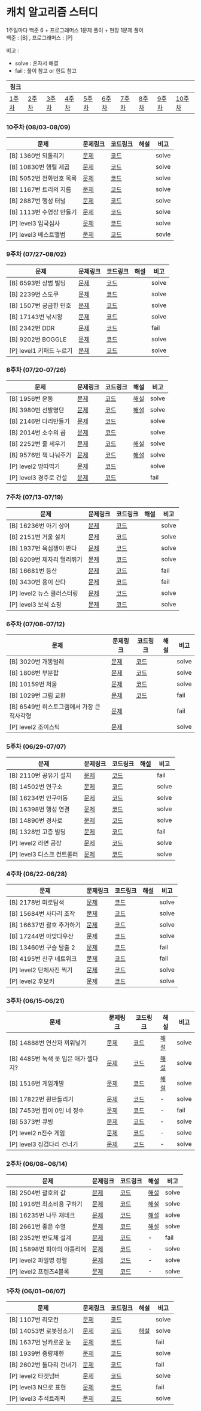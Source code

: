 # 캐치 알고리즘 스터디

1주일마다 백준 6 + 프로그래머스  1문제 풀이 + 현장 1문제 풀이  
백준 : [B] , 프로그래머스 : [P]

비고 : 

- solve : 혼자서 해결
- fail : 풀이 참고 or 힌트 참고

| 링크                          |                               |                               |                               |                               |                               |                               |                               |                               |                                 |
| ----------------------------- | ----------------------------- | ----------------------------- | ----------------------------- | ----------------------------- | ----------------------------- | ----------------------------- | ----------------------------- | ----------------------------- | ------------------------------- |
| [1주차](#1주차-(06/01~06/07)) | [2주차](#2주차-(06/08~06/14)) | [3주차](#3주차-(06/15-06/21)) | [4주차](#4주차-(06/22-06/28)) | [5주차](#5주차-(06/29-07/07)) | [6주차](#6주차-(07/08-07/12)) | [7주차](#7주차-(07/13-07/19)) | [8주차](#8주차-(07/20-07/26)) | [9주차](#9주차-(07/27-08/02)) | [10주차](#10주차-(08/03-08/09)) |



### 10주차 (08/03-08/09)

| 문제                     | 문제링크                                                     | 코드링크                                                     | 해설 | 비고  |
| ------------------------ | ------------------------------------------------------------ | ------------------------------------------------------------ | ---- | ----- |
| [B] 1360번 되돌리기      | [문제](https://www.acmicpc.net/problem/1360)                 | [코드](https://github.com/catch4/yisoo/blob/master/week_10/1360_되돌리기.cpp) |      | solve |
| [B] 10830번 행렬 제곱    | [문제](https://www.acmicpc.net/problem/10830)                | [코드](https://github.com/catch4/yisoo/blob/master/week_10/10830_행렬-제곱.cpp) |      | solve |
| [B] 5052번 전화번호 목록 | [문제](https://www.acmicpc.net/problem/5052)                 | [코드](https://github.com/catch4/yisoo/blob/master/week_10/5052_전화번호-목록.cpp) |      | solve |
| [B] 1167번 트리의 지름   | [문제](https://www.acmicpc.net/problem/1167)                 | [코드](https://github.com/catch4/yisoo/blob/master/week_10/1167_트리의-지름.cpp) |      | solve |
| [B] 2887번 행성 터널     | [문제](https://www.acmicpc.net/problem/2887)                 | [코드](https://github.com/catch4/yisoo/blob/master/week_10/2887_행성-터널.cpp) |      | solve |
| [B] 1113번 수영장 만들기 | [문제](https://www.acmicpc.net/problem/1113)                 | [코드](https://github.com/catch4/yisoo/blob/master/week_10/1113_수영장-만들기.cpp) |      | solve |
| [P] level3 입국심사      | [문제](https://programmers.co.kr/learn/courses/30/lessons/43238) | [코드](https://github.com/catch4/yisoo/blob/master/week_10/level3_입국심사.cpp) |      | solve |
| [P] level3 베스트앨범    | [문제](https://programmers.co.kr/learn/courses/30/lessons/42579) | [코드](https://github.com/catch4/yisoo/blob/master/week_10/level3_베스트앨범.cpp) |      | sovle |





### 9주차 (07/27-08/02)

| 문제                     | 문제링크                                                     | 코드링크                                                     | 해설 | 비고  |
| ------------------------ | ------------------------------------------------------------ | ------------------------------------------------------------ | ---- | ----- |
| [B] 6593번 상범 빌딩     | [문제](https://www.acmicpc.net/problem/6593)                 | [코드](https://github.com/catch4/yisoo/blob/master/week_9/6593_상범-빌딩.cpp) |      | solve |
| [B] 2239번 스도쿠        | [문제](https://www.acmicpc.net/problem/2239)                 | [코드](https://github.com/catch4/yisoo/blob/master/week_9/2239_스도쿠.cpp) |      | solve |
| [B] 1507번 궁금한 민호   | [문제](https://www.acmicpc.net/problem/1507)                 | [코드](https://github.com/catch4/yisoo/blob/master/week_9/1507_궁금한-민호.cpp) |      | solve |
| [B] 17143번 낚시왕       | [문제](https://www.acmicpc.net/problem/17143)                | [코드](https://github.com/catch4/yisoo/blob/master/week_9/17143_낚시왕.cpp) |      | solve |
| [B] 2342번 DDR           | [문제](https://www.acmicpc.net/problem/2342)                 | [코드](https://github.com/catch4/yisoo/blob/master/week_9/2342_DDR.cpp) |      | fail  |
| [B] 9202번 BOGGLE        | [문제](https://www.acmicpc.net/problem/9202)                 | [코드](https://github.com/catch4/yisoo/blob/master/week_9/9202_Boggle.cpp) |      | solve |
| [P] level1 키패드 누르기 | [문제](https://programmers.co.kr/learn/courses/30/lessons/67256) | [코드](https://github.com/catch4/yisoo/blob/master/week_9/level1_키패드-누르기.cpp) |      | solve |





### 8주차 (07/20-07/26)

| 문제                   | 문제링크                                                     | 코드링크                                                     | 해설                                                         | 비고  |
| ---------------------- | ------------------------------------------------------------ | ------------------------------------------------------------ | ------------------------------------------------------------ | ----- |
| [B] 1956번 운동        | [문제](https://www.acmicpc.net/problem/1956)                 | [코드](https://github.com/catch4/yisoo/blob/master/week_8/1956_운동.cpp) | [해설](https://gashe-soo.github.io/algorithm/2020/07/24/BOJ1956.html) | solve |
| [B] 3980번 선발명단    | [문제](https://www.acmicpc.net/problem/3980)                 | [코드](https://github.com/catch4/yisoo/blob/master/week_8/3980_선발명단.cpp) | [해설](https://gashe-soo.github.io/algorithm/2020/07/24/BOJ3980.html) | solve |
| [B] 2146번 다리만들기  | [문제](https://www.acmicpc.net/problem/2146)                 | [코드](https://github.com/catch4/yisoo/blob/master/week_8/2146_다리-만들기.cpp) |                                                              | solve |
| [B] 2014번 소수의 곱   | [문제](https://www.acmicpc.net/problem/2014)                 | [코드](https://github.com/catch4/yisoo/blob/master/week_8/2014_소수의-곱.cpp) |                                                              | solve |
| [B] 2252번 줄 세우기   | [문제](https://www.acmicpc.net/problem/2252)                 | [코드](https://github.com/catch4/yisoo/blob/master/week_8/2252_줄세우기.cpp) | [해설](https://gashe-soo.github.io/algorithm/2020/07/24/BOJ2252.html) | solve |
| [B] 9576번 책 나눠주기 | [문제](https://www.acmicpc.net/problem/9576)                 | [코드](https://github.com/catch4/yisoo/blob/master/week_8/9576_책-나눠주기.cpp) | [해설](https://gashe-soo.github.io/algorithm/2020/07/24/BOJ9576.html) | solve |
| [P] level2 땅따먹기    | [문제](https://programmers.co.kr/learn/courses/30/lessons/12913) | [코드](https://github.com/catch4/yisoo/blob/master/week_8/level2_땅따먹기.cpp) |                                                              | solve |
| [P] level3 경주로 건설 | [문제](https://programmers.co.kr/learn/courses/30/lessons/67259) | [코드](https://github.com/catch4/yisoo/blob/master/week_8/level3_경주로-건설.cpp) |                                                              | fail  |



### 7주차 (07/13-07/19)

| 문제                       | 문제링크                                                     | 코드링크                                                     | 해설 | 비고  |
| -------------------------- | ------------------------------------------------------------ | ------------------------------------------------------------ | ---- | ----- |
| [B] 16236번 아기 상어      | [문제](https://www.acmicpc.net/problem/16236)                | [코드](https://github.com/catch4/yisoo/blob/master/week_7/16236_아기상어.cpp) |      | solve |
| [B] 2151번 거울 설치       | [문제](https://www.acmicpc.net/problem/2151)                 | [코드](https://github.com/catch4/yisoo/blob/master/week_7/2151_거울-설치.cpp) |      | solve |
| [B] 1937번 욕심쟁이 판다   | [문제](https://www.acmicpc.net/problem/1937)                 | [코드](https://github.com/catch4/yisoo/blob/master/week_7/1937_욕심쟁이-판다.cpp) |      | solve |
| [B] 6209번 제자리 멀리뛰기 | [문제](https://www.acmicpc.net/problem/6209)                 | [코드](https://github.com/catch4/yisoo/blob/master/week_7/6209_제자리-멀리뛰기.cpp) |      | solve |
| [B] 16681번 등산           | [문제](https://www.acmicpc.net/problem/16681)                | [코드](https://github.com/catch4/yisoo/blob/master/week_7/16681_등산.cpp) |      | fail  |
| [B] 3430번 용이 산다       | [문제](https://www.acmicpc.net/problem/3430)                 | [코드](https://github.com/catch4/yisoo/blob/master/week_7/3430_용이-산다.cpp) |      | fail  |
| [P] level2 뉴스 클러스터링 | [문제](https://programmers.co.kr/learn/courses/30/lessons/17677) | [코드](https://github.com/catch4/yisoo/blob/master/week_7/level2_뉴스-클러스터링.cpp) |      | solve |
| [P] level3 보석 쇼핑       | [문제](https://programmers.co.kr/learn/courses/30/lessons/67258) | [코드](https://github.com/catch4/yisoo/blob/master/week_7/level3_보석-쇼핑.cpp) |      | solve |



### 6주차 (07/08-07/12)

| 문제                                       | 문제링크                                                     | 코드링크                                                     | 해설 | 비고  |
| ------------------------------------------ | ------------------------------------------------------------ | ------------------------------------------------------------ | ---- | ----- |
| [B] 3020번 개똥벌레                        | [문제](https://www.acmicpc.net/problem/3020)                 | [코드](https://github.com/catch4/yisoo/blob/master/week_6/3020_개똥벌레.cpp) |      | solve |
| [B] 1806번 부분합                          | [문제](https://www.acmicpc.net/problem/1806)                 | [코드](https://github.com/catch4/yisoo/blob/master/week_6/1806_부분합.cpp) |      | solve |
| [B] 10159번 저울                           | [문제](https://www.acmicpc.net/problem/10159)                | [코드](https://github.com/catch4/yisoo/blob/master/week_6/10159_저울.cpp) |      | solve |
| [B] 1029번 그림 교환                       | [문제](https://www.acmicpc.net/problem/1029)                 | [코드](https://github.com/catch4/yisoo/blob/master/week_6/1029_그림-교환.cpp) |      | fail  |
| [B] 6549번 히스토그램에서 가장 큰 직사각형 | [문제](https://www.acmicpc.net/problem/6549)                 |                                                              |      | fail  |
| [P] level2 조이스틱                        | [문제](https://programmers.co.kr/learn/courses/30/lessons/42860) |                                                              |      | solve |



### 5주차 (06/29-07/07)

| 문제                       | 문제링크                                                     | 코드링크                                                     | 해설 | 비고  |
| -------------------------- | ------------------------------------------------------------ | ------------------------------------------------------------ | ---- | ----- |
| [B] 2110번 공유기 설치     | [문제](https://www.acmicpc.net/problem/2110)                 | [코드](https://github.com/catch4/yisoo/blob/master/week_5/2110_공유기-설치.cpp) |      | fail  |
| [B] 14502번 연구소         | [문제](https://www.acmicpc.net/problem/14502)                | [코드](https://github.com/catch4/yisoo/blob/master/week_5/14502_연구소.cpp) |      | solve |
| [B] 16234번 인구이동       | [문제](https://www.acmicpc.net/problem/16234)                | [코드](https://github.com/catch4/yisoo/blob/master/week_5/16234_인구이동.cpp) |      | solve |
| [B] 16398번 행성 연결      | [문제](https://www.acmicpc.net/problem/16398)                | [코드](https://github.com/catch4/yisoo/blob/master/week_5/16398_행성-연결.cpp) |      | solve |
| [B] 14890번 경사로         | [문제](https://www.acmicpc.net/problem/14890)                | [코드](https://github.com/catch4/yisoo/blob/master/week_5/14890_경사로.cpp) |      | solve |
| [B] 1328번 고층 빌딩       | [문제](https://www.acmicpc.net/problem/1328)                 | [코드](https://github.com/catch4/yisoo/blob/master/week_5/1328_고층-빌딩.cpp) |      | fail  |
| [P] level2 라면 공장       | [문제](https://programmers.co.kr/learn/courses/30/lessons/42629) | [코드](https://github.com/catch4/yisoo/blob/master/week_5/level2_라면공장.cpp) |      | solve |
| [P] level3 디스크 컨트롤러 | [문제](https://programmers.co.kr/learn/courses/30/lessons/42627) | [코드](https://github.com/catch4/yisoo/blob/master/week_5/level3_디스크-컨트롤러.cpp) |      | solve |



### 4주차 (06/22-06/28)

| 문제                      | 문제링크                                                     | 코드링크                                                     | 해설 | 비고  |
| ------------------------- | ------------------------------------------------------------ | ------------------------------------------------------------ | ---- | ----- |
| [B] 2178번 미로탐색       | [문제](https://www.acmicpc.net/problem/2178)                 | [코드](https://github.com/catch4/yisoo/blob/master/week_4/2178_미로탐색.cpp) |      | solve |
| [B] 15684번 사다리 조작   | [문제](https://www.acmicpc.net/problem/15684)                | [코드](https://github.com/catch4/yisoo/blob/master/week_4/15684_사다리-조작.cpp) |      | solve |
| [B] 16637번 괄호 추가하기 | [문제](https://www.acmicpc.net/problem/16637)                | [코드](https://github.com/catch4/yisoo/blob/master/week_4/16637_괄호-추가하기.cpp) |      | solve |
| [B] 17244번 아맞다우산    | [문제](https://www.acmicpc.net/problem/17244)                | [코드](https://github.com/catch4/yisoo/blob/master/week_4/17244_아맞다우산.cpp) |      | solve |
| [B] 13460번 구슬 탈출 2   | [문제](https://www.acmicpc.net/problem/13460)                | [코드](https://github.com/catch4/yisoo/blob/master/200622/13460_구슬-탈출-2.cpp) |      | fail  |
| [B] 4195번 친구 네트워크  | [문제](https://www.acmicpc.net/problem/4195)                 | [코드](https://github.com/catch4/yisoo/blob/master/week_4/4195_친구-네트워크.cpp) |      | fail  |
| [P] level2 단체사진 찍기  | [문제](https://programmers.co.kr/learn/courses/30/lessons/1835) | [코드](https://github.com/catch4/yisoo/blob/master/week_4/level2_단체사진-찍기.cpp) |      | solve |
| [P] level2 후보키         | [문제](https://programmers.co.kr/learn/courses/30/lessons/42890) | [코드](https://github.com/catch4/yisoo/blob/master/week_4/level2_후보키.cpp) |      | solve |



### 3주차 (06/15-06/21)

| 문제                                 | 문제링크                                                     | 코드링크                                                     | 해설                                                         | 비고  |
| ------------------------------------ | ------------------------------------------------------------ | ------------------------------------------------------------ | ------------------------------------------------------------ | ----- |
| [B] 14888번 연산자 끼워넣기          | [문제](https://www.acmicpc.net/problem/14888)                | [코드](https://github.com/catch4/yisoo/blob/master/week_3/14888_연산자-끼워넣기.cpp) | [해설](https://gashe-soo.github.io/algorithm/2020/06/18/BOJ14888.html) | solve |
| [B] 4485번 녹색 옷 입은 애가 젤다지? | [문제](https://www.acmicpc.net/problem/4485)                 | [코드](https://github.com/catch4/yisoo/blob/master/week_3/4485_녹색옷.cpp) | [해설](https://gashe-soo.github.io/algorithm/2020/06/18/BOJ4485.html) | solve |
| [B] 1516번 게임개발                  | [문제](https://www.acmicpc.net/problem/1516)                 | [코드](https://github.com/catch4/yisoo/blob/master/week_3/1516_게임개발.cpp) | [해설](https://gashe-soo.github.io/algorithm/2020/06/18/BOJ1516.html) | solve |
| [B] 17822번 원판돌리기               | [문제](https://www.acmicpc.net/problem/17822)                | [코드](https://github.com/catch4/yisoo/blob/master/week_3/17822_원판-돌리기.cpp) | -                                                            | solve |
| [B] 7453번 합이 0인 네 정수          | [문제](https://www.acmicpc.net/problem/7453)                 | [코드](https://github.com/catch4/yisoo/blob/master/week_3/7453_합이-0인-네정수.cpp) | -                                                            | fail  |
| [B] 5373번 큐빙                      | [문제](https://www.acmicpc.net/problem/5373)                 | [코드](https://github.com/catch4/yisoo/blob/master/week_3/5373_큐빙.cpp) | -                                                            | solve |
| [P] level2 n진수 게임                | [문제](https://programmers.co.kr/learn/courses/30/lessons/17687) | [코드](https://github.com/catch4/yisoo/blob/master/week_3/level2_[3차]n진수-게임.cpp) | -                                                            | solve |
| [P] level3 징검다리 건너기           | [문제](https://programmers.co.kr/learn/courses/30/lessons/64062) | [코드](https://github.com/catch4/yisoo/blob/master/week_3/level3_징검다리건너기.cpp) | -                                                            | solve |



### 2주차 (06/08~06/14)

문제 | 문제링크| 코드링크| 해설| 비고 
-|-|-|-|-
[B] 2504번 괄호의 값 | [문제](https://www.acmicpc.net/problem/2504)| [코드](https://github.com/catch4/yisoo/blob/master/week_2/2504_%EA%B4%84%ED%98%B8%EC%9D%98-%EA%B0%92.cpp) | [해설](https://gashe-soo.github.io/algorithm/2020/06/12/BOJ2502.html)| solve 
[B] 1916번 최소비용 구하기|[문제](https://www.acmicpc.net/problem/1916)|[코드](https://github.com/catch4/yisoo/blob/master/week_2/1916_%EC%B5%9C%EC%86%8C%EB%B9%84%EC%9A%A9-%EA%B5%AC%ED%95%98%EA%B8%B0.cpp)| [해설](https://gashe-soo.github.io/algorithm/2020/06/13/BOJ1916.html)| solve 
[B] 16235번 나무 재테크|[문제](https://www.acmicpc.net/problem/16235)|[코드](https://github.com/catch4/yisoo/blob/master/week_2/16235_%EB%82%98%EB%AC%B4-%EC%9E%AC%ED%85%8C%ED%81%AC.cpp)|[해설](https://gashe-soo.github.io/algorithm/2020/06/13/BOJ16235.html)|solve
[B] 2661번 좋은 수열|[문제](https://www.acmicpc.net/problem/2661)|[코드](https://github.com/catch4/yisoo/blob/master/week_2/2661_%EC%A2%8B%EC%9D%80-%EC%88%98%EC%97%B4.cpp)|[해설](https://gashe-soo.github.io/algorithm/2020/06/13/BOJ2661.html)|solve
[B] 2352번 반도체 설계|[문제](https://www.acmicpc.net/problem/2352)|[코드](https://github.com/catch4/yisoo/blob/master/week_2/2352_%EB%B0%98%EB%8F%84%EC%B2%B4-%EC%84%A4%EA%B3%84.cpp)|-|fail
[B] 15898번 피아의 아틀리에|[문제](https://www.acmicpc.net/problem/15898)|[코드](https://github.com/catch4/yisoo/blob/master/week_2/15898_%ED%94%BC%EC%95%84%EC%9D%98-%EC%95%84%ED%8B%80%EB%A6%AC%EC%97%90.cpp)|-|solve
[P] level2 파일명 정렬|[문제](https://programmers.co.kr/learn/courses/30/lessons/17686)|[코드](https://github.com/catch4/yisoo/blob/master/week_2/level2_%5B3%EC%B0%A8%5D%ED%8C%8C%EC%9D%BC%EB%AA%85-%EC%A0%95%EB%A0%AC.cpp)|-|solve
[P] level2 프렌즈4블록|[문제](https://programmers.co.kr/learn/courses/30/lessons/17679)|[코드](https://github.com/catch4/yisoo/blob/master/week_2/level2_%5B1%EC%B0%A8%5D-%ED%94%84%EB%A0%8C%EC%A6%884%EB%B8%94%EB%A1%9D.cpp)|-|solve




### 1주차 (06/01~06/07)

문제 | 문제링크| 코드링크| 해설| 비고 
-|-|-|-|-
[B] 1107번 리모컨 | [문제](https://www.acmicpc.net/problem/1107)| [코드](https://github.com/catch4/yisoo/blob/master/week_1/1107_%EB%A6%AC%EB%AA%A8%EC%BB%A8.cpp) ||solve
[B] 14053번 로봇청소기 | [문제](https://www.acmicpc.net/problem/14503)| [코드](https://github.com/catch4/yisoo/blob/master/week_1/14503_%EB%A1%9C%EB%B4%87-%EC%B2%AD%EC%86%8C%EA%B8%B0.cpp) | [해설](https://gashe-soo.github.io/algorithm/2020/06/06/14053.html)| solve 
[B] 1637번 날카로운 눈| [문제](https://www.acmicpc.net/problem/1637) | [코드](https://github.com/catch4/yisoo/blob/master/week_1/1637_%EB%82%A0%EC%B9%B4%EB%A1%9C%EC%9A%B4-%EB%88%88.cpp) ||fail
[B] 1939번 중량제한|[문제](https://www.acmicpc.net/problem/1939)|[코드](https://github.com/catch4/yisoo/blob/master/week_1/1939_%EC%A4%91%EB%9F%89%EC%A0%9C%ED%95%9C.cpp)||solve
[B] 2602번 돌다리 건너기|[문제](https://www.acmicpc.net/problem/2602)|[코드](https://github.com/catch4/yisoo/blob/master/week_1/2602_%EB%8F%8C%EB%8B%A4%EB%A6%AC-%EA%B1%B4%EB%84%88%EA%B8%B0.cpp)||fail
[P] level2 타겟넘버|[문제](https://programmers.co.kr/learn/courses/30/lessons/43165)|[코드](https://github.com/catch4/yisoo/blob/master/week_1/level2_%ED%83%80%EA%B2%9F-%EB%84%98%EB%B2%84.cpp)||solve
[P] level3 N으로 표현| [문제](https://programmers.co.kr/learn/courses/30/lessons/42895) |[코드](https://github.com/catch4/yisoo/blob/master/week_1/level3_N%EC%9C%BC%EB%A1%9C-%ED%91%9C%ED%98%84.cpp)||fail
[P] level3 추석트래픽|[문제](https://programmers.co.kr/learn/courses/30/lessons/17676)|[코드](https://github.com/catch4/yisoo/blob/master/week_1/level3_%EC%B6%94%EC%84%9D-%ED%8A%B8%EB%9E%98%ED%94%BD.cpp)||solve

